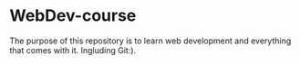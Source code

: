 # WebDev-course
The purpose of this repository is to learn web development and everything that comes with it. 
Ingluding Git:).
